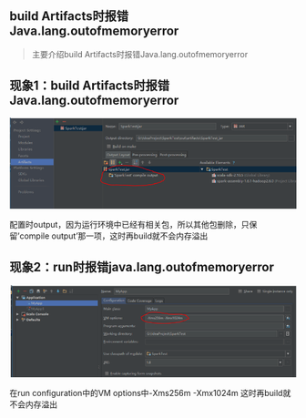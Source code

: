 ## build Artifacts时报错Java.lang.outofmemoryerror
> 主要介绍build Artifacts时报错Java.lang.outofmemoryerror
## 现象1：build Artifacts时报错Java.lang.outofmemoryerror
![](images/outofmemory1.png)

配置时output，因为运行环境中已经有相关包，所以其他包删除，只保留’compile output’那一项，这时再build就不会内存溢出
## 现象2：run时报错java.lang.outofmemoryerror
![](images/outofmemory2.png)

在run configuration中的VM options中-Xms256m -Xmx1024m 
这时再build就不会内存溢出
